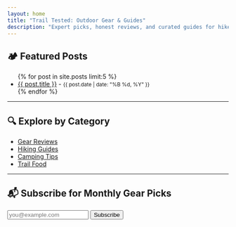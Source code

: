 ```yaml
---
layout: home
title: "Trail Tested: Outdoor Gear & Guides"
description: "Expert picks, honest reviews, and curated guides for hikers, campers, and weekend warriors."
---
```


## 🏕️ Featured Posts

<ul>
  {% for post in site.posts limit:5 %}
    <li>
      <a href="{{ post.url }}">{{ post.title }}</a> - <small>{{ post.date | date: "%B %d, %Y" }}</small>
    </li>
  {% endfor %}
</ul>

---

## 🔍 Explore by Category
- [Gear Reviews](./categories/gear)
- [Hiking Guides](./categories/hiking)
- [Camping Tips](./categories/camping)
- [Trail Food](./categories/food)

---

## 📬 Subscribe for Monthly Gear Picks
<form action="https://example.com/subscribe" method="POST">
  <input type="email" name="email" placeholder="you@example.com" required>
  <button type="submit">Subscribe</button>
</form>

